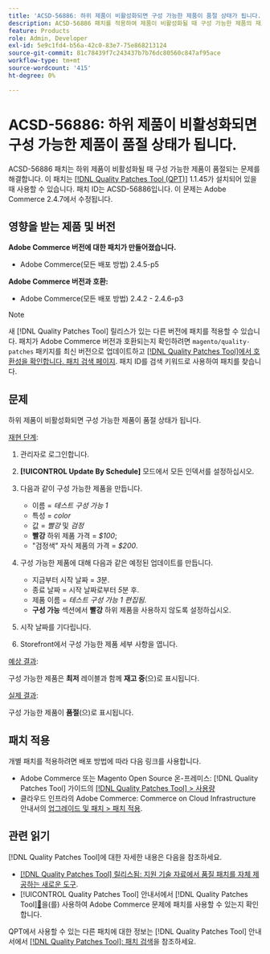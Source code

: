 ```yaml
---
title: 'ACSD-56886: 하위 제품이 비활성화되면 구성 가능한 제품이 품절 상태가 됩니다.'
description: ACSD-56886 패치를 적용하여 제품이 비활성화될 때 구성 가능한 제품의 재고가 부족해지는 Adobe Commerce 문제를 해결합니다.
feature: Products
role: Admin, Developer
exl-id: 5e9c1fd4-b56a-42c0-83e7-75e868213124
source-git-commit: 81c78439f7c243437b7b76dc80560c847af95ace
workflow-type: tm+mt
source-wordcount: '415'
ht-degree: 0%

---
```


# ACSD-56886: 하위 제품이 비활성화되면 구성 가능한 제품이 품절 상태가 됩니다.

ACSD-56886 패치는 하위 제품이 비활성화될 때 구성 가능한 제품이 품절되는 문제를 해결합니다. 이 패치는 [[!DNL Quality Patches Tool (QPT)]](https://experienceleague.adobe.com/en/docs/commerce-knowledge-base/kb/announcements/commerce-announcements/magento-quality-patches-released-new-tool-to-self-serve-quality-patches) 1.1.45가 설치되어 있을 때 사용할 수 있습니다. 패치 ID는 ACSD-56886입니다. 이 문제는 Adobe Commerce 2.4.7에서 수정됩니다.

## 영향을 받는 제품 및 버전

**Adobe Commerce 버전에 대한 패치가 만들어졌습니다.**

* Adobe Commerce(모든 배포 방법) 2.4.5-p5

**Adobe Commerce 버전과 호환:**

* Adobe Commerce(모든 배포 방법) 2.4.2 - 2.4.6-p3

>[!NOTE]
>
>새 [!DNL Quality Patches Tool] 릴리스가 있는 다른 버전에 패치를 적용할 수 있습니다. 패치가 Adobe Commerce 버전과 호환되는지 확인하려면 `magento/quality-patches` 패키지를 최신 버전으로 업데이트하고 [[!DNL Quality Patches Tool]에서 호환성을 확인합니다. 패치 검색 페이지](https://experienceleague.adobe.com/tools/commerce-quality-patches/index.html). 패치 ID를 검색 키워드로 사용하여 패치를 찾습니다.

## 문제

하위 제품이 비활성화되면 구성 가능한 제품이 품절 상태가 됩니다.

<u>재현 단계</u>:

1. 관리자로 로그인합니다.
1. **[!UICONTROL Update By Schedule]** 모드에서 모든 인덱서를 설정하십시오.
1. 다음과 같이 구성 가능한 제품을 만듭니다.

   * 이름 = *테스트 구성 가능 1*
   * 특성 = *color*
   * 값 = *빨강* 및 *검정*
   * **빨강** 하위 제품 가격 = *$100*;
   * &quot;검정색&quot; 자식 제품의 가격 = *$200*.

1. 구성 가능한 제품에 대해 다음과 같은 예정된 업데이트를 만듭니다.

   * 지금부터 시작 날짜 = *3*&#x200B;분.
   * 종료 날짜 = 시작 날짜로부터 *5*&#x200B;분 후.
   * 제품 이름 = *테스트 구성 가능 1 편집됨*.
   * **구성 가능** 섹션에서 **빨강** 하위 제품을 사용하지 않도록 설정하십시오.

1. 시작 날짜를 기다립니다.
1. Storefront에서 구성 가능한 제품 세부 사항을 엽니다.

<u>예상 결과</u>:

구성 가능한 제품은 **최저** 레이블과 함께 **재고 중**(으)로 표시됩니다.

<u>실제 결과</u>:

구성 가능한 제품이 **품절**(으)로 표시됩니다.

## 패치 적용

개별 패치를 적용하려면 배포 방법에 따라 다음 링크를 사용합니다.

* Adobe Commerce 또는 Magento Open Source 온-프레미스: [!DNL Quality Patches Tool] 가이드의 [[!DNL Quality Patches Tool] > 사용량](/help/tools/quality-patches-tool/usage.md)
* 클라우드 인프라의 Adobe Commerce: Commerce on Cloud Infrastructure 안내서의 [업그레이드 및 패치 > 패치 적용](https://experienceleague.adobe.com/docs/commerce-cloud-service/user-guide/develop/upgrade/apply-patches.html).

## 관련 읽기

[!DNL Quality Patches Tool]에 대한 자세한 내용은 다음을 참조하세요.

* [[!DNL Quality Patches Tool] 릴리스됨: 지원 기술 자료에서 품질 패치를 자체 제공하는 새로운 도구](https://experienceleague.adobe.com/en/docs/commerce-knowledge-base/kb/announcements/commerce-announcements/magento-quality-patches-released-new-tool-to-self-serve-quality-patches).
* [!UICONTROL Quality Patches Tool] 안내서에서  [!DNL Quality Patches Tool][&#128279;](/help/tools/quality-patches-tool/patches-available-in-qpt/check-patch-for-magento-issue-with-magento-quality-patches.md)을(를) 사용하여 Adobe Commerce 문제에 패치를 사용할 수 있는지 확인합니다.


QPT에서 사용할 수 있는 다른 패치에 대한 정보는 [!DNL Quality Patches Tool] 안내서에서 [[!DNL Quality Patches Tool]: 패치 검색](https://experienceleague.adobe.com/tools/commerce-quality-patches/index.html)을 참조하세요.

